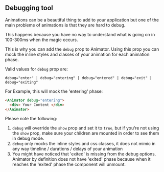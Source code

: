 ## Debugging tool

Animations can be a beautiful thing to add to your application but one of the main problems of animations is that they are hard to debug.

This happens because you have no way to understand what is going on in 100-300ms when the magic occurs.

This is why you can add the `debug` prop to Animator. Using this prop you can mock the inline styles and classes of your animation for each animation phase.

Valid values for `debug` prop are:

`debug="enter" | debug="entering" | debug="entered" | debug="exit" | debug="exiting"`

For Example, this will mock the 'entering' phase: 

```html
<Animator debug="entering">
  <div> Your Content </div>
</Animator>
```

Please note the following:

1. `debug` will override the `show` prop and set it to `true`, but if you're not using the `show` prop, make sure your children are mounted in order to see them in debug mode.
2. `debug` only mocks the inline styles and css classes, it does not mimic in any way timeline / durations / delays of your animation
3. You might have noticed that 'exited' is missing from the debug options. Animator by definition does not have 'exited' phase because when it reaches the 'exited' phase the component will unmount.